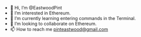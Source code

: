 - 👋 Hi, I’m @EastwoodPint
- 👀 I’m interested in Ethereum.
- 🌱 I’m currently learning entering commands in the Terminal.
- 💞️ I’m looking to collaborate on Ethereum.
- 📫 How to reach me pinteastwood@gmail.com

<!---
EastwoodPint/EastwoodPint is a ✨ special ✨ repository because its `README.md` (this file) appears on your GitHub profile.
You can click the Preview link to take a look at your changes.
--->
